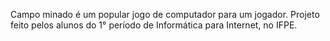 Campo minado é um popular jogo de computador para um jogador. Projeto feito pelos alunos do 1° período de Informática para Internet, no IFPE.
